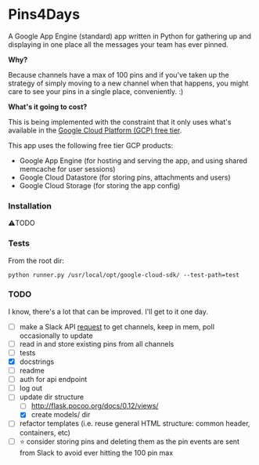 # Pins4Days

A Google App Engine (standard) app written in Python for gathering up and displaying in one place all the messages your team has ever pinned.

**Why?**

Because channels have a max of 100 pins and if you've taken up the strategy of simply moving to a new channel when that happens, you might care to see your pins in a single place, conveniently. :)

**What's it going to cost?**

This is being implemented with the constraint that it only uses what's available in the [Google Cloud Platform (GCP) free tier](https://cloud.google.com/free/).

This app uses the following free tier GCP products:

- Google App Engine (for hosting and serving the app, and using shared memcache for user sessions)
- Google Cloud Datastore (for storing pins, attachments and users)
- Google Cloud Storage (for storing the app config)

### Installation

⚠️TODO

### Tests

From the root dir:

```shell
python runner.py /usr/local/opt/google-cloud-sdk/ --test-path=test
```

### TODO

I know, there's a lot that can be improved. I'll get to it one day.

- [ ] make a Slack API [request](https://api.slack.com/methods/channels.list) to get channels, keep in mem, poll occasionally to update
- [ ] read in and store existing pins from all channels
- [ ] tests
- [x] docstrings
- [ ] readme
- [ ] auth for api endpoint
- [ ] log out
- [ ] update dir structure
  - [ ] http://flask.pocoo.org/docs/0.12/views/
  - [x] create models/ dir
- [ ] refactor templates (i.e. reuse general HTML structure: common header, containers, etc)
- [ ] ⭐️ consider storing pins and deleting them as the pin events are sent from Slack to avoid ever hitting the 100 pin max
